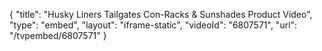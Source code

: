 {
    "title": "Husky Liners Tailgates Con-Racks & Sunshades Product Video",
    "type": "embed",
    "layout": "iframe-static",
    "videoId": "6807571",
    "url": "\/tvpembed\/6807571"
}